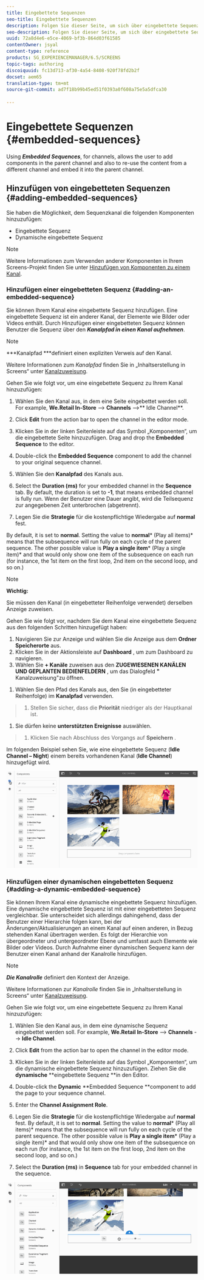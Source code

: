 ```yaml
---
title: Eingebettete Sequenzen
seo-title: Eingebettete Sequenzen
description: Folgen Sie dieser Seite, um sich über eingebettete Sequenzen für Kanäle zu informieren. Sie erfahren, wie auf diese Weise Komponenten im übergeordneten Kanal hinzugefügt sowie Inhalte von einem anderen Kanal wiederverwendet und in den übergeordneten Kanal eingebettet werden können.
seo-description: Folgen Sie dieser Seite, um sich über eingebettete Sequenzen für Kanäle zu informieren. Sie erfahren, wie auf diese Weise Komponenten im übergeordneten Kanal hinzugefügt sowie Inhalte von einem anderen Kanal wiederverwendet und in den übergeordneten Kanal eingebettet werden können.
uuid: 72a8d4e6-e5ce-4069-bf3b-864d03f61585
contentOwner: jsyal
content-type: reference
products: SG_EXPERIENCEMANAGER/6.5/SCREENS
topic-tags: authoring
discoiquuid: fc13d713-af30-4a54-8408-920f78fd2b2f
docset: aem65
translation-type: tm+mt
source-git-commit: ad7f18b99b45ed51f0393a0f608a75e5a5dfca30

---
```



# Eingebettete Sequenzen {#embedded-sequences}

Using ***Embedded Sequences***, for channels, allows the user to add components in the parent channel and also to re-use the content from a different channel and embed it into the parent channel.

## Hinzufügen von eingebetteten Sequenzen {#adding-embedded-sequences}

Sie haben die Möglichkeit, dem Sequenzkanal die folgenden Komponenten hinzuzufügen:

* Eingebettete Sequenz
* Dynamische eingebettete Sequenz

>[!NOTE]
>
>Weitere Informationen zum Verwenden anderer Komponenten in Ihrem Screens-Projekt finden Sie unter [Hinzufügen von Komponenten zu einem Kanal](adding-components-to-a-channel.md).

### Hinzufügen einer eingebetteten Sequenz {#adding-an-embedded-sequence}

Sie können Ihrem Kanal eine eingebettete Sequenz hinzufügen. Eine eingebettete Sequenz ist ein anderer Kanal, der Elemente wie Bilder oder Videos enthält. Durch Hinzufügen einer eingebetteten Sequenz können Benutzer die Sequenz über den ***Kanalpfad in einen Kanal aufnehmen***.

>[!NOTE]
>
>***Kanalpfad ***definiert einen expliziten Verweis auf den Kanal.
>
>Weitere Informationen zum *Kanalpfad* finden Sie in „Inhaltserstellung in Screens“ unter [Kanalzuweisung](channel-assignment.md).

Gehen Sie wie folgt vor, um eine eingebettete Sequenz zu Ihrem Kanal hinzuzufügen:

1. Wählen Sie den Kanal aus, in dem eine Seite eingebettet werden soll. For example, **We.Retail In-Store** --&gt; **Channels** --&gt;** Idle Channel**.

1. Click **Edit** from the action bar to open the channel in the editor mode.
1. Klicken Sie in der linken Seitenleiste auf das Symbol „Komponenten“, um die eingebettete Seite hinzuzufügen. Drag and drop the **Embedded Sequence** to the editor.
1. Double-click the **Embedded Sequence** component to add the channel to your original sequence channel.
1. Wählen Sie den **Kanalpfad** des Kanals aus.
1. Select the **Duration (ms)** for your embedded channel in the **Sequence** tab. By default, the duration is set to **-1**, that means embedded channel is fully run. Wenn der Benutzer eine Dauer angibt, wird die Teilsequenz zur angegebenen Zeit unterbrochen (abgetrennt).

1. Legen Sie die **Strategie** für die kostenpflichtige Wiedergabe auf **normal** fest.

By default, it is set to **normal**. Setting the value to **normal*** (Play all items)* means that the subsequence will run fully on each cycle of the parent sequence. The other possible value is **Play a single item*** (Play a single item)* and that would only show one item of the subsequence on each run (for instance, the 1st item on the first loop, 2nd item on the second loop, and so on.)

>[!NOTE]
>
>**Wichtig:**
>
>Sie müssen den Kanal (in eingebetteter Reihenfolge verwendet) derselben Anzeige zuweisen.
>
>Gehen Sie wie folgt vor, nachdem Sie dem Kanal eine eingebettete Sequenz aus den folgenden Schritten hinzugefügt haben:
>
>1. Navigieren Sie zur Anzeige und wählen Sie die Anzeige aus dem **Ordner Speicherorte** aus.
>1. Klicken Sie in der Aktionsleiste auf **Dashboard** , um zum Dashboard zu navigieren.
>1. Wählen Sie **+ Kanäle** zuweisen aus den **ZUGEWIESENEN KANÄLEN UND GEPLANTEN BEDIENFELDERN** , um das Dialogfeld **"** Kanalzuweisung"zu öffnen.
   >
   >
1. Wählen Sie den Pfad des Kanals aus, den Sie (in eingebetteter Reihenfolge) im **Kanalpfad** verwenden.
>1. Stellen Sie sicher, dass die **Priorität** niedriger als der Hauptkanal ist.
   >
   >
1. Sie dürfen keine **unterstützten Ereignisse** auswählen.
>1. Klicken Sie nach Abschluss des Vorgangs auf **Speichern** .
>



Im folgenden Beispiel sehen Sie, wie eine eingebettete Sequenz (**Idle Channel – Night**) einem bereits vorhandenen Kanal (**Idle Channel**) hinzugefügt wird.

![new2](assets/new2.gif)

### Hinzufügen einer dynamischen eingebetteten Sequenz {#adding-a-dynamic-embedded-sequence}

Sie können Ihrem Kanal eine dynamische eingebettete Sequenz hinzufügen. Eine dynamische eingebettete Sequenz ist mit einer eingebetteten Sequenz vergleichbar. Sie unterscheidet sich allerdings dahingehend, dass der Benutzer einer Hierarchie folgen kann, bei der Änderungen/Aktualisierungen an einem Kanal auf einen anderen, in Bezug stehenden Kanal übertragen werden. Es folgt der Hierarchie von übergeordneter und untergeordneter Ebene und umfasst auch Elemente wie Bilder oder Videos. Durch Aufnahme einer dynamischen Sequenz kann der Benutzer einen Kanal anhand der Kanalrolle hinzufügen.

>[!NOTE]
>
>***Die Kanalrolle*** definiert den Kontext der Anzeige.
>
>Weitere Informationen zur *Kanalrolle* finden Sie in „Inhaltserstellung in Screens“ unter [Kanalzuweisung](channel-assignment.md).

Gehen Sie wie folgt vor, um eine eingebettete Sequenz zu Ihrem Kanal hinzuzufügen:

1. Wählen Sie den Kanal aus, in dem eine dynamische Sequenz eingebettet werden soll. For example, **We.Retail In-Store** --&gt; **Channels** --&gt; **Idle Channel**.

1. Click **Edit** from the action bar to open the channel in the editor mode.
1. Klicken Sie in der linken Seitenleiste auf das Symbol „Komponenten“, um die dynamische eingebettete Sequenz hinzuzufügen. Ziehen Sie die **dynamische** **eingebettete Sequenz **in den Editor.

1. Double-click the **Dynamic** **Embedded Sequence **component to add the page to your sequence channel.

1. Enter the **Channel Assignment Role**.
1. Legen Sie die **Strategie** für die kostenpflichtige Wiedergabe auf **normal** fest. By default, it is set to **normal**. Setting the value to **normal*** (Play all items)* means that the subsequence will run fully on each cycle of the parent sequence. The other possible value is **Play a single item*** (Play a single item)* and that would only show one item of the subsequence on each run (for instance, the 1st item on the first loop, 2nd item on the second loop, and so on.)

1. Select the **Duration (ms)** in **Sequence** tab for your embedded channel in the sequence.

![neueste](assets/latest.gif)

